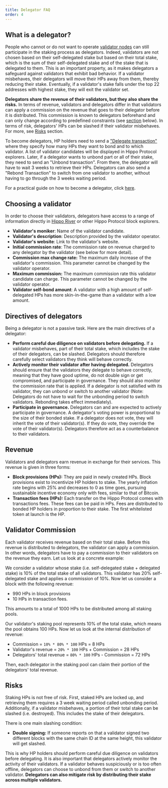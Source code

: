 ```yaml
---
title: Delegator FAQ
order: 4
---
```


## What is a delegator?

People who cannot or do not want to operate [validator nodes](../validators/overview.md) can still participate in the staking process as delegators. Indeed, validators are not chosen based on their self-delegated stake but based on their total stake, which is the sum of their self-delegated stake and of the stake that is delegated to them. This is an important property, as it makes delegators a safeguard against validators that exhibit bad behavior. If a validator misbehaves, their delegators will move their HPs away from them, thereby reducing their stake. Eventually, if a validator's stake falls under the top 22 addresses with highest stake, they will exit the validator set.

**Delegators share the revenue of their validators, but they also share the risks.** In terms of revenue, validators and delegators differ in that validators can apply a commission on the revenue that goes to their delegator before it is distributed. This commission is known to delegators beforehand and can only change according to predefined constraints (see [section](#choosing-a-validator) below). In terms of risk, delegators' HPs can be slashed if their validator misbehaves. For more, see [Risks](#risks) section.

To become delegators, HP holders need to send a ["Delegate transaction"](./delegator-guide-cli.md#sending-transactions) where they specify how many HPs they want to bond and to which validator. A list of validator candidates will be displayed in Hippo Protocol explorers. Later, if a delegator wants to unbond part or all of their stake, they need to send an "Unbond transaction". From there, the delegator will have to wait 3 weeks to retrieve their HPs. Delegators can also send a "Rebond Transaction" to switch from one validator to another, without having to go through the 3 weeks waiting period.

For a practical guide on how to become a delegator, click [here](./delegator-guide-cli.md).

## Choosing a validator

<!-- markdown-link-check-disable-next-line -->

In order to choose their validators, delegators have access to a range of information directly in [Hippo River](https://river.hippoprotocol.ai/hippo-protocol/staking) or other Hippo Protocol block explorers.

- **Validator's moniker**: Name of the validator candidate.
- **Validator's description**: Description provided by the validator operator.
- **Validator's website**: Link to the validator's website.
- **Initial commission rate**: The commission rate on revenue charged to any delegator by the validator (see below for more detail).
- **Commission max change rate:** The maximum daily increase of the validator's commission. This parameter cannot be changed by the validator operator.
- **Maximum commission:** The maximum commission rate this validator candidate can charge. This parameter cannot be changed by the validator operator.
- **Validator self-bond amount**: A validator with a high amount of self-delegated HPs has more skin-in-the-game than a validator with a low amount.

## Directives of delegators

Being a delegator is not a passive task. Here are the main directives of a delegator:

- **Perform careful due diligence on validators before delegating.** If a validator misbehaves, part of their total stake, which includes the stake of their delegators, can be slashed. Delegators should therefore carefully select validators they think will behave correctly.
- **Actively monitor their validator after having delegated.** Delegators should ensure that the validators they delegate to behave correctly, meaning that they have good uptime, do not double sign or get compromised, and participate in governance. They should also monitor the commission rate that is applied. If a delegator is not satisfied with its validator, they can unbond or switch to another validator (Note: Delegators do not have to wait for the unbonding period to switch validators. Rebonding takes effect immediately).
- **Participate in governance.** Delegators can and are expected to actively participate in governance. A delegator's voting power is proportional to the size of their bonded stake. If a delegator does not vote, they will inherit the vote of their validator(s). If they do vote, they override the vote of their validator(s). Delegators therefore act as a counterbalance to their validators.

## Revenue

Validators and delegators earn revenue in exchange for their services. This revenue is given in three forms:

- **Block provisions (HPs):** They are paid in newly created HPs. Block provisions exist to incentivize HP holders to stake. The yearly inflation rate begins with 25% and decreases to 0 as time goes, pursuing sustainable incentive economy only with fees, similar to that of Bitcoin.
- **Transaction fees (HPs):** Each transfer on the Hippo Protocol comes with transactions fees. These fees can be paid in HPs. Fees are distributed to bonded HP holders in proportion to their stake. The first whitelisted token at launch is the HP.

## Validator Commission

Each validator receives revenue based on their total stake. Before this revenue is distributed to delegators, the validator can apply a commission. In other words, delegators have to pay a commission to their validators on the revenue they earn. Let us look at a concrete example:

We consider a validator whose stake (i.e. self-delegated stake + delegated stake) is 10% of the total stake of all validators. This validator has 20% self-delegated stake and applies a commission of 10%. Now let us consider a block with the following revenue:

- 990 HPs in block provisions
- 10 HPs in transaction fees.

This amounts to a total of 1000 HPs to be distributed among all staking pools.

Our validator's staking pool represents 10% of the total stake, which means the pool obtains 100 HPs. Now let us look at the internal distribution of revenue:

- Commission = `10% * 80% * 100` HPs = 8 HPs
- Validator's revenue = `20% * 100` HPs + Commission = 28 HPs
- Delegators' total revenue = `80% * 100` HPs - Commission = 72 HPs

Then, each delegator in the staking pool can claim their portion of the delegators' total revenue.

## Risks

Staking HPs is not free of risk. First, staked HPs are locked up, and retrieving them requires a 3 week waiting period called unbonding period. Additionally, if a validator misbehaves, a portion of their total stake can be slashed (i.e. destroyed). This includes the stake of their delegators.

There is one main slashing condition:

- **Double signing:** If someone reports on that a validator signed two different blocks with the same chain ID at the same height, this validator will get slashed.

This is why HP holders should perform careful due diligence on validators before delegating. It is also important that delegators actively monitor the activity of their validators. If a validator behaves suspiciously or is too often offline, delegators can choose to unbond from them or switch to another validator. **Delegators can also mitigate risk by distributing their stake across multiple validators.**
